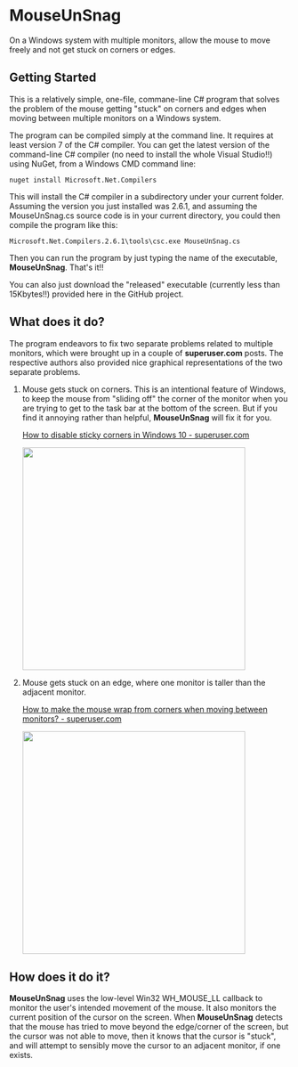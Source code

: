 # MouseUnSnag
On a Windows system with multiple monitors, allow the mouse to move freely and not get stuck on corners or edges.

## Getting Started
This is a relatively simple, one-file, commane-line C# program that solves the problem of the mouse getting "stuck" on corners and edges when moving between multiple monitors on a Windows system.

The program can be compiled simply at the command line. It requires at least version 7 of the C# compiler. You can get the latest version of the command-line C# compiler (no need to install the whole Visual Studio!!) using NuGet, from a Windows CMD command line:
```
nuget install Microsoft.Net.Compilers
```
This will install the C# compiler in a subdirectory under your current folder. Assuming the version you just installed was 2.6.1, and assuming the MouseUnSnag.cs source code is in your current directory, you could then compile the program like this:
```
Microsoft.Net.Compilers.2.6.1\tools\csc.exe MouseUnSnag.cs
```
Then you can run the program by just typing the name of the executable, **MouseUnSnag**. That's it!!

You can also just download the "released" executable (currently less than 15Kbytes!!) provided here in the GitHub project.

## What does it do?
The program endeavors to fix two separate problems related to multiple monitors, which were brought up in a couple of **superuser.com** posts. The respective authors also provided nice graphical representations of the two separate problems.

1. Mouse gets stuck on corners. This is an intentional feature of Windows, to keep the mouse from "sliding off" the corner of the monitor when you are trying to get to the task bar at the bottom of the screen. But if you find it annoying rather than helpful, **MouseUnSnag** will fix it for you.

   [How to disable sticky corners in Windows 10 - superuser.com](https://superuser.com/questions/947817/how-to-disable-sticky-corners-in-windows-10)
   
   <img src=https://i.stack.imgur.com/RxDz4.png width="400"/>

2. Mouse gets stuck on an edge, where one monitor is taller than the adjacent monitor.

   [How to make the mouse wrap from corners when moving between monitors? - superuser.com](https://superuser.com/questions/865469/how-to-make-the-mouse-wrap-from-corners-when-moving-between-monitors)
   
   <img src=https://i.stack.imgur.com/5Rlji.png width="400"/>

## How does it do it?
**MouseUnSnag** uses the low-level Win32 WH_MOUSE_LL callback to monitor the user's intended movement of the mouse. It also monitors the current position of the cursor on the screen. When **MouseUnSnag** detects that the mouse has tried to move beyond the edge/corner of the screen, but the cursor was not able to move, then it knows that the cursor is "stuck", and will attempt to sensibly move the cursor to an adjacent monitor, if one exists.
